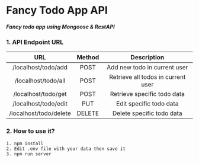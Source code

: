 # Fancy Todo App API

**_Fancy todo app using Mongoose & RestAPI_**

### 1. API Endpoint URL

| URL | Method |Description |
|:---:|:------:|:----------:|
| /localhost/todo/add | POST | Add new todo in current user |
| /localhost/todo/all | POST | Retrieve all todos in current user |
| /localhost/todo/get | POST | Retrieve specific todo data |
| /localhost/todo/edit | PUT | Edit specific todo data |
| /localhost/todo/delete | DELETE | Delete specific todo data |

### 2. How to use it?

```
1. npm install
2. Edit .env file with your data then save it
3. npm run server
```
